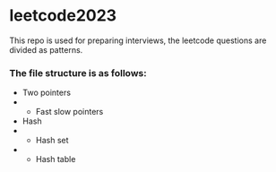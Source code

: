 # leetcode2023

This repo is used for preparing interviews, the leetcode questions are divided as patterns.

### The file structure is as follows:

- Two pointers
- - Fast slow pointers
- Hash
- - Hash set
- - Hash table